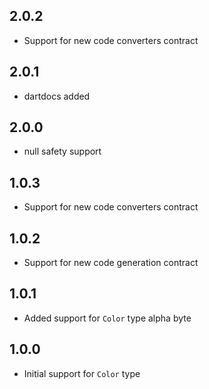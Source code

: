 ## 2.0.2

* Support for new code converters contract

## 2.0.1

* dartdocs added

## 2.0.0

* null safety support

## 1.0.3

* Support for new code converters contract

## 1.0.2

* Support for new code generation contract

## 1.0.1

* Added support for `Color` type alpha byte

## 1.0.0

* Initial support for `Color` type